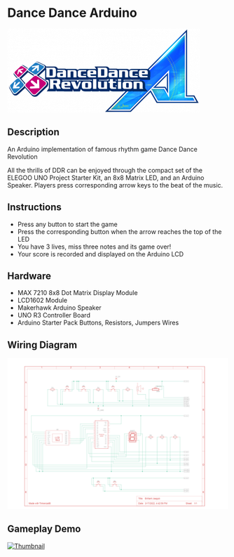 # Dance Dance Arduino
![DDRA Logo](imgs/DDRA_Logo.png)


## Description
An Arduino implementation of famous rhythm game Dance Dance Revolution

All the thrills of DDR can be enjoyed through the compact set of the ELEGOO UNO Project Starter Kit, an 8x8 Matrix LED, and an Arduino Speaker. Players press corresponding arrow keys to the beat of the music.

## Instructions
* Press any button to start the game
* Press the corresponding button when the arrow reaches the top of the LED
* You have 3 lives, miss three notes and its game over!
* Your score is recorded and displayed on the Arduino LCD

## Hardware
* MAX 7210 8x8 Dot Matrix Display Module
* LCD1602 Module
* Makerhawk Arduino Speaker
* UNO R3 Controller Board
* Arduino Starter Pack Buttons, Resistors, Jumpers Wires

## Wiring Diagram
![Wiring Diagram](imgs/Wiring_Diagram.png)


## Gameplay Demo
[![Thumbnail](https://imgur.com/P4yL5bN.png)](https://www.youtube.com/watch?v=oGBtcMmGAPs)


